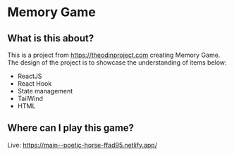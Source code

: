 # Memory Game

## What is this about?

This is a project from https://theodinproject.com creating Memory Game.
The design of the project is to showcase the understanding of items below:

- ReactJS
- React Hook
- State management
- TailWind
- HTML

## Where can I play this game?


Live: https://main--poetic-horse-ffad95.netlify.app/
